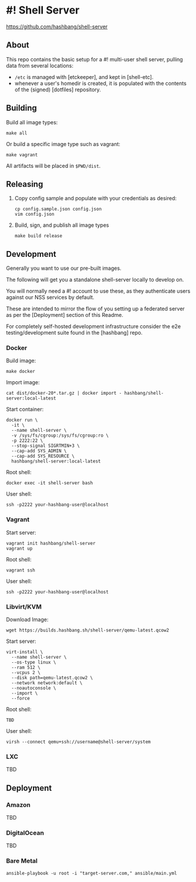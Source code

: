 # #! Shell Server #

<https://github.com/hashbang/shell-server>

## About ##

This repo contains the basic setup for a #! multi-user shell server,
pulling data from several locations:
- `/etc` is managed with [etckeeper], and kept in [shell-etc].
- whenever a user's homedir is created, it is populated with
  the contents of the (signed) [dotfiles] repository.

## Building ##

Build all image types:

```
make all
```

Or build a specific image type such as vagrant:
```
make vagrant
```

All artifacts will be placed in `$PWD/dist`.

## Releasing ##

1. Copy config sample and populate with your credentials as desired:

    ```
    cp config.sample.json config.json
    vim config.json
    ```

2. Build, sign, and publish all image types
    ```
    make build release
    ```
## Development ##

Generally you want to use our pre-built images.

The following will get you a standalone shell-server locally to develop on.

You will normally need a #! account to use these, as they authenticate users
against our NSS services by default.

These are intended to mirror the flow of you setting up a federated server as
per the [Deployment] section of this Readme.

For completely self-hosted development infrastructure consider the e2e
testing/development suite found in the [hashbang] repo.

### Docker ###

Build image:
```
make docker
```

Import image:
```
cat dist/docker-20*.tar.gz | docker import - hashbang/shell-server:local-latest
```

Start container:
```
docker run \
  -it \
  --name shell-server \
  -v /sys/fs/cgroup:/sys/fs/cgroup:ro \
  -p 2222:22 \
  --stop-signal SIGRTMIN+3 \
  --cap-add SYS_ADMIN \
  --cap-add SYS_RESOURCE \
  hashbang/shell-server:local-latest
```

Root shell:
```
docker exec -it shell-server bash
```

User shell:
```
ssh -p2222 your-hashbang-user@localhost
```

### Vagrant ###

Start server:
```
vagrant init hashbang/shell-server
vagrant up
```

Root shell:
```
vagrant ssh
```

User shell:
```
ssh -p2222 your-hashbang-user@localhost
```

### Libvirt/KVM ###

Download Image:
```
wget https://builds.hashbang.sh/shell-server/qemu-latest.qcow2
```

Start server:
```
virt-install \
  --name shell-server \
  --os-type linux \
  --ram 512 \
  --vcpus 2 \
  --disk path=qemu-latest.qcow2 \
  --network network:default \
  --noautoconsole \
  --import \
  --force
```

Root shell:
```
TBD
```

User shell:
```
virsh --connect qemu+ssh://username@shell-server/system
```

### LXC ###
TBD

## Deployment ##

### Amazon ###
TBD

### DigitalOcean ###
TBD

### Bare Metal ###

```
ansible-playbook -u root -i "target-server.com," ansible/main.yml
```

